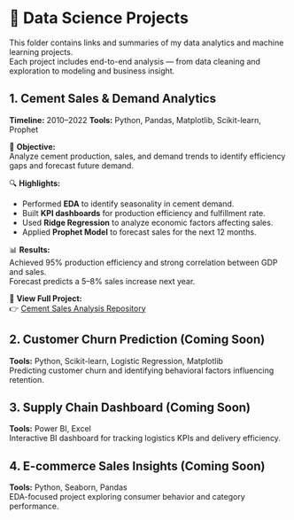 # 🧩 Data Science Projects

This folder contains links and summaries of my data analytics and machine learning projects.  
Each project includes end-to-end analysis — from data cleaning and exploration to modeling and business insight.



## 1. Cement Sales & Demand Analytics
**Timeline:** 2010–2022
**Tools:** Python, Pandas, Matplotlib, Scikit-learn, Prophet  

📌 **Objective:**  
Analyze cement production, sales, and demand trends to identify efficiency gaps and forecast future demand.

🔍 **Highlights:**  
- Performed **EDA** to identify seasonality in cement demand.  
- Built **KPI dashboards** for production efficiency and fulfillment rate.  
- Used **Ridge Regression** to analyze economic factors affecting sales.  
- Applied **Prophet Model** to forecast sales for the next 12 months.

📊 **Results:**  
Achieved 95% production efficiency and strong correlation between GDP and sales.  
Forecast predicts a 5–8% sales increase next year.

🔗 **View Full Project:**  
👉 [Cement Sales Analysis Repository](https://github.com/miyomui/cement-sales-analysis)



## 2. Customer Churn Prediction (Coming Soon)
**Tools:** Python, Scikit-learn, Logistic Regression, Matplotlib  
Predicting customer churn and identifying behavioral factors influencing retention.


## 3. Supply Chain Dashboard (Coming Soon)
**Tools:** Power BI, Excel  
Interactive BI dashboard for tracking logistics KPIs and delivery efficiency.



## 4. E-commerce Sales Insights (Coming Soon)
**Tools:** Python, Seaborn, Pandas  
EDA-focused project exploring consumer behavior and category performance.

